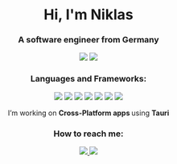 <h1 align="center">Hi, I'm Niklas</h1>
<h3 align="center">A software engineer from Germany</h3>

<p align="center">
  <img src="https://img.shields.io/badge/Windows-0078D6?style=for-the-badge&logo=windows&logoColor=white" />
  <img src="https://img.shields.io/badge/Visual%20Studio%20Code-0078d7.svg?style=for-the-badge&logo=visual-studio-code&logoColor=white" />
</p>

<h3 align="center">Languages and Frameworks:</h3>
  <p align="center">
    <img src="https://img.shields.io/badge/typescript-%23007ACC.svg?style=for-the-badge&logo=typescript&logoColor=white" />
    <img src="https://img.shields.io/badge/rust-%23000000.svg?style=for-the-badge&logo=rust&logoColor=white" />
    <img src="https://img.shields.io/badge/tauri-%2324C8DB.svg?style=for-the-badge&logo=tauri&logoColor=%23FFFFFF" />
    <img src="https://img.shields.io/badge/html5-%23E34F26.svg?style=for-the-badge&logo=html5&logoColor=white" />
    <img src="https://img.shields.io/badge/css3-%231572B6.svg?style=for-the-badge&logo=css3&logoColor=white" />
    <img src="https://img.shields.io/badge/postgres-%23316192.svg?style=for-the-badge&logo=postgresql&logoColor=white" />
    <img src="https://img.shields.io/badge/tailwindcss-%2338B2AC.svg?style=for-the-badge&logo=tailwind-css&logoColor=white" />
  </p>


<p align="center">I’m working on <b>Cross-Platform apps </b>using <b>Tauri</b></p>

<h3 align="center">How to reach me:</h3>
<p align="center"> 
<a href="mailto:moinammorgen@gmail.com">
<img src="https://img.shields.io/badge/Gmail-D14836?style=for-the-badge&logo=gmail&logoColor=white" />
</a>

<a href="https://discordapp.com/users/611254381039583246" >
<img src="https://img.shields.io/badge/Discord-%235865F2.svg?style=for-the-badge&logo=discord&logoColor=white" />
</a>
</p>
